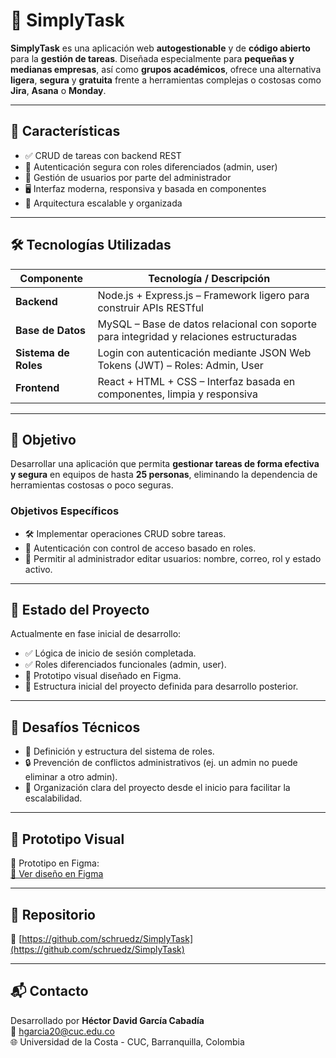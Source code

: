 # 📌 SimplyTask

**SimplyTask** es una aplicación web **autogestionable** y de **código abierto** para la **gestión de tareas**. Diseñada especialmente para **pequeñas y medianas empresas**, así como **grupos académicos**, ofrece una alternativa **ligera**, **segura** y **gratuita** frente a herramientas complejas o costosas como **Jira**, **Asana** o **Monday**.

---

## 🚀 Características

- ✅ CRUD de tareas con backend REST
- 🔐 Autenticación segura con roles diferenciados (admin, user)
- 👤 Gestión de usuarios por parte del administrador
- 🖥️ Interfaz moderna, responsiva y basada en componentes
- 🧱 Arquitectura escalable y organizada

---

## 🛠️ Tecnologías Utilizadas

| Componente       | Tecnología / Descripción                                                                 |
|------------------|-------------------------------------------------------------------------------------------|
| **Backend**      | Node.js + Express.js – Framework ligero para construir APIs RESTful                      |
| **Base de Datos**| MySQL – Base de datos relacional con soporte para integridad y relaciones estructuradas   |
| **Sistema de Roles** | Login con autenticación mediante JSON Web Tokens (JWT) – Roles: Admin, User               |
| **Frontend**     | React + HTML + CSS – Interfaz basada en componentes, limpia y responsiva                 |

---

## 🎯 Objetivo

Desarrollar una aplicación que permita **gestionar tareas de forma efectiva y segura** en equipos de hasta **25 personas**, eliminando la dependencia de herramientas costosas o poco seguras.

### Objetivos Específicos

- 🛠️ Implementar operaciones CRUD sobre tareas.
- 🔐 Autenticación con control de acceso basado en roles.
- 👤 Permitir al administrador editar usuarios: nombre, correo, rol y estado activo.

---

## 📌 Estado del Proyecto

Actualmente en fase inicial de desarrollo:

- ✅ Lógica de inicio de sesión completada.
- ✅ Roles diferenciados funcionales (admin, user).
- 🎨 Prototipo visual diseñado en Figma.
- 📁 Estructura inicial del proyecto definida para desarrollo posterior.

---

## 🧠 Desafíos Técnicos

- 🔧 Definición y estructura del sistema de roles.
- 🔒 Prevención de conflictos administrativos (ej. un admin no puede eliminar a otro admin).
- 🧩 Organización clara del proyecto desde el inicio para facilitar la escalabilidad.

---

## 🧪 Prototipo Visual

🎨 Prototipo en Figma:  
[🔗 Ver diseño en Figma](https://www.figma.com/design/tKsDZToiNN935xqapSNfTU/SimplyTask?node-id=0-1&t=ADVKV6k77HnbAg3z-1)

---

## 📂 Repositorio

🔗 [https://github.com/schruedz/SimplyTask](https://github.com/schruedz/SimplyTask)

---

## 📬 Contacto

Desarrollado por **Héctor David García Cabadía**  
📧 hgarcia20@cuc.edu.co  
🌐 Universidad de la Costa - CUC, Barranquilla, Colombia

